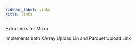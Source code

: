 ```yaml
---
sidebar_label: links
title: links
---
```


Extra Links for Mikro

Implements both XArray Upload Lin and Parquet Upload Link

